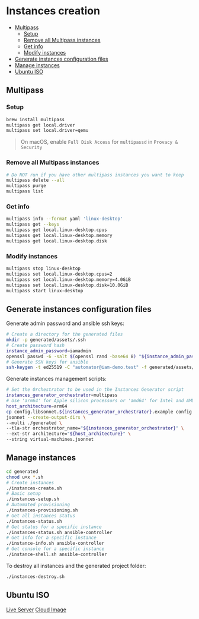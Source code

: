# Instances creation

- [Multipass](#multipass)
  - [Setup](#setup)
  - [Remove all Multipass instances](#remove-all-multipass-instances)
  - [Get info](#get-info)
  - [Modify instances](#modify-instances)
- [Generate instances configuration files](#generate-instances-configuration-files)
- [Manage instances](#manage-instances)
- [Ubuntu ISO](#ubuntu-iso)

## Multipass

### Setup

```sh
brew install multipass
multipass get local.driver
multipass set local.driver=qemu
```

> On macOS, enable `Full Disk Access` for `multipassd` in `Provacy & Security`

### Remove all Multipass instances

```sh
# Do NOT run if you have other multipass instances you want to keep
multipass delete --all
multipass purge
multipass list
```

### Get info

```sh
multipass info --format yaml 'linux-desktop'
multipass get --keys
multipass get local.linux-desktop.cpus
multipass get local.linux-desktop.memory
multipass get local.linux-desktop.disk
```

### Modify instances

```sh
multipass stop linux-desktop
multipass set local.linux-desktop.cpus=2
multipass set local.linux-desktop.memory=4.0GiB
multipass set local.linux-desktop.disk=10.0GiB
multipass start linux-desktop
```

## Generate instances configuration files

Generate admin password and ansible ssh keys:

```sh
# Create a directory for the generated files
mkdir -p generated/assets/.ssh
# Create password hash
instance_admin_password=iamadmin
openssl passwd -6 -salt $(openssl rand -base64 8) "${instance_admin_password}" > generated/assets/admin_password
# Generate SSH keys for ansible
ssh-keygen -t ed25519 -C "automator@iam-demo.test" -f generated/assets/.ssh/id_ed25519 -q -N ""
```

Generate instances management scripts:

```sh
# Set the Orchestrator to be used in the Instances Generator script
instances_generator_orchestrator=multipass
# Use 'arm64' for Apple silicon processors or 'amd64' for Intel and AMD 64bit CPUs
host_architecture=arm64
cp config.libsonnet.${instances_generator_orchestrator}.example config.libsonnet
jsonnet --create-output-dirs \
--multi ./generated \
--tla-str orchestrator_name="${instances_generator_orchestrator}" \
--ext-str architecture="${host_architecture}" \
--string virtual-machines.jsonnet
```

## Manage instances

```sh
cd generated
chmod u+x *.sh
# Create instances
./instances-create.sh
# Basic setup
./instances-setup.sh
# Automated provisioning
./instances-provisioning.sh
# Get all instances status
./instances-status.sh
# Get status for a specific instance
./instances-status.sh ansible-controller
# Get info for a specific instance
./instance-info.sh ansible-controller
# Get console for a specific instance
./instance-shell.sh ansible-controller
```

To destroy all instances and the generated project folder:

```sh
./instances-destroy.sh
```

## Ubuntu ISO

[Live Server](https://cdimage.ubuntu.com/releases/24.04/release/ubuntu-24.04.1-live-server-arm64.iso)
[Cloud Image](https://cloud-images.ubuntu.com/noble/current/noble-server-cloudimg-arm64.img)
